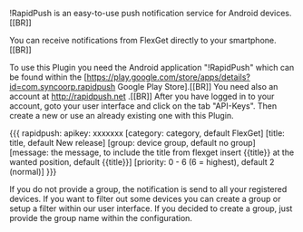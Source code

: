 !RapidPush is an easy-to-use push notification service for Android devices.[[BR]]

You can receive notifications from FlexGet directly to your smartphone.[[BR]]

To use this Plugin you need the Android application "!RapidPush" which can be found within the [https://play.google.com/store/apps/details?id=com.syncoorp.rapidpush Google Play Store].[[BR]]
You need also an account at http://rapidpush.net .[[BR]]
After you have logged in to your account, goto your user interface and click on the tab "API-Keys". Then create a new or use an already existing one with this Plugin.


{{{
rapidpush:
    apikey: xxxxxxx
    [category: category, default FlexGet]
    [title: title, default New release]
    [group: device group, default no group]
    [message: the message, to include the title from flexget insert {{title}} at the wanted position, default {{title}}]
    [priority: 0 - 6 (6 = highest), default 2 (normal)]
}}}

If you do not provide a group, the notification is send to all your registered devices. If you want to filter out some devices you can create a group or setup a filter within our user interface.
If you decided to create a group, just provide the group name within the configuration.